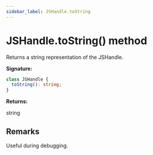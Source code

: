 ```yaml
---
sidebar_label: JSHandle.toString
---
```


# JSHandle.toString() method

Returns a string representation of the JSHandle.

**Signature:**

```typescript
class JSHandle {
  toString(): string;
}
```

**Returns:**

string

## Remarks

Useful during debugging.
